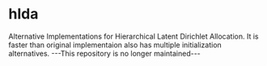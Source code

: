 # hlda
Alternative Implementations for Hierarchical Latent Dirichlet Allocation.
It is faster than original implementaion also has multiple initialization alternatives.
---This repository is no longer maintained---
